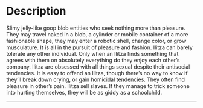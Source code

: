 # Description
Slimy jelly-like goop blob entities who seek nothing more than pleasure. They may travel naked in a blob, a cylinder or mobile container of a more fashionable shape, they may enter a robotic shell, change color, or grow musculature. It is all in the pursuit of pleasure and fashion. Ilitza can barely tolerate any other individual. Only when an Ilitza finds something that agrees with them on absolutely everything do they enjoy each other’s company. Ilitza are obsessed with all things sexual despite their antisocial tendencies. It is easy to offend an Ilitza, though there’s no way to know if they’ll break down crying, or gain homicidal tendencies. They often find pleasure in other’s pain. Ilitza sell slaves. If they manage to trick someone into hurting themselves, they will be as giddy as a schoolchild.

---
